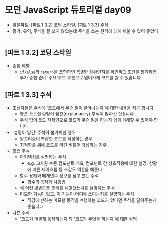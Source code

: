 # 모던 JavaScript 듀토리얼 day09

- 읽을파트: [파트 1 3.2] 코딩 스타일, [파트 1 3.3] 주석
- 평가: 유익, 주석을 잘 쓰지 않았는데 주석을 쓰는 원칙에 대해 배울 수 있어 좋았다

---

## [파트 1 3.2] 코딩 스타일

- 중첩 레벨
  - `if/else`와 `return`을 조합하면 특별한 상황인지를 확인하고 조건을 통과하면 추가 중첩 없이 '주요'코드 흐름으로 넘어가게 코드를 짤 수 있습니다

## [파트 1 3.3] 주석

- 초심자들은 주석에 '코드에서 무슨 일이 일어나는지'에 대한 내용을 적곤 합니다
  - 좋은 코드엔 설명이 담긴(explanatory) 주석이 많아선 안됩니다
  - 주석 없이 코드 자체만으로 코드가 무슨 일을 하는지 쉽게 이해할 수 있어야 합니다
- '설명이 담긴' 주석이 불가피한 경우
  - 알고리즘이 복잡한 코드를 작성하는 경우
  - 최적화를 위해 코드를 약간 비틀어 작성하는 경우
- 좋은 주석
  - 아키텍처를 설명하는 주석
    - e.g. 고차원 수준 컴포넌트 개요, 컴포넌트 간 상호작용에 대한 설명, 상황에 따른 제어흐름 등 조감도 역할을 해준다
  - 함수 용례와 매개변수 정보를 담고 있는 주석
    - 함수의 목적과 사용법
  - 왜 이런 방법으로 문제를 해결했는지를 설명하는 주석
  - 미묘한 기능이 있고, 이 기능이 어디에 쓰이는지를 설명하는 주석
    - 직감에 반하는 미묘한 동작을 수행하는 코드가 있다면 주석을 달아주는게 좋습니다
- 나쁜 주석
  - '코드가 어떻게 동작하는지'와 '코드가 무엇을 하는지'에 대한 설명
